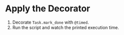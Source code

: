 # Apply the Decorator

1. Decorate `Task.mark_done` with `@timed`.
2. Run the script and watch the printed execution time.

